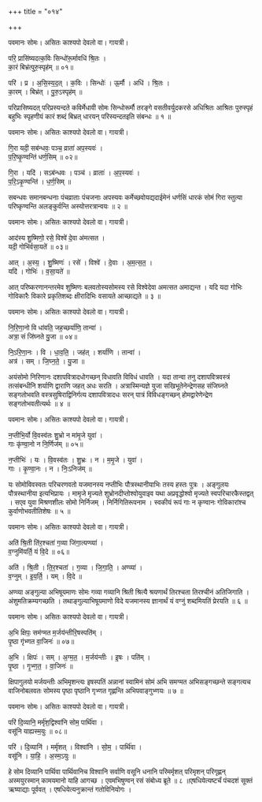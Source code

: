 +++
title = "०१४"

+++


पवमानः सोमः। असितः काश्यपो देवलो वा। गायत्री।

परि॒ प्रासि॑ष्यदत्क॒विः सिन्धो॑रू॒र्मावधि॑ श्रि॒तः ।  
का॒रं बिभ्र॑त्पुरु॒स्पृह॑म् ॥ ०१॥

परि॑ । प्र । अ॒सि॒स्य॒द॒त् । क॒विः । सिन्धोः॑ । ऊ॒र्मौ । अधि॑ । श्रि॒तः ।  
का॒रम् । बिभ्र॑त् । पु॒रु॒ऽस्पृह॑म् ॥

परिप्रासिष्यदत् परिप्रस्यन्दते कविर्मेधावी सोमः सिन्धोरूर्मौ तरङ्गे वसतीवर्युदकरसे अधिश्रितः आश्रितः पुरुस्पृहं बहुभिः स्पृहणीयं कारं शब्दं बिभ्रत् धारयन् परिस्यन्दतइति संबन्धः ॥ १ ॥

पवमानः सोमः। असितः काश्यपो देवलो वा। गायत्री।

गि॒रा यदी॒ सब॑न्धवः॒ पञ्च॒ व्राता॑ अप॒स्यवः॑ ।  
प॒रि॒ष्कृ॒ण्वन्ति॑ धर्ण॒सिम् ॥ ०२॥

गि॒रा । यदि॑ । सऽब॑न्धवः । पञ्च॑ । व्राताः॑ । अ॒प॒स्यवः॑ ।  
प॒रि॒ऽकृ॒ण्वन्ति॑ । ध॒र्ण॒सिम् ॥

सबन्धवः समानबन्धनाः पंचव्राताः पंचजनाः अपस्यवः कर्मेच्छवोयद्यदाईमेनं धर्णसिं धारकं सोमं गिरा स्तुत्या परिष्कृण्वन्ति अलङ्कुर्वन्ति अस्योत्तरत्रान्वयः ॥ २ ॥

पवमानः सोमः। असितः काश्यपो देवलो वा। गायत्री।

आद॑स्य शु॒ष्मिणो॒ रसे॒ विश्वे॑ दे॒वा अ॑मत्सत ।  
यदी॒ गोभि॑र्वसा॒यते॑ ॥ ०३॥

आत् । अ॒स्य॒ । शु॒ष्मिणः॑ । रसे॑ । विश्वे॑ । दे॒वाः । अ॒म॒त्स॒त॒ ।  
यदि॑ । गोभिः॑ । व॒सा॒यते॑ ॥

आत् परिष्करणानन्तरमेव शुष्मिणः बलवतोस्यसोमस्य रसे विश्वेदेवा अमत्सत अमाद्यन्त । यदि यदा गोभिः गोविकारैः विकारे प्रकृतिशब्दः क्षीरादिभिः वसायते आच्छाद्यते ॥ ३ ॥

पवमानः सोमः। असितः काश्यपो देवलो वा। गायत्री।

नि॒रि॒णा॒नो वि धा॑वति॒ जह॒च्छर्या॑णि॒ तान्वा॑ ।  
अत्रा॒ सं जि॑घ्नते यु॒जा ॥ ०४॥

नि॒ऽरि॒णा॒नः । वि । धा॒व॒ति॒ । जह॑त् । शर्या॑णि । तान्वा॑ ।  
अत्र॑ । सम् । जि॒घ्न॒ते॒ । यु॒जा ॥

अयंसोमो निरिणानः दशापवित्रादधोगच्छन् विधावति विविधं धावति । यदा तान्वा तनु दशापवित्रवस्त्रं तत्संबन्धीनि शर्याणि द्वाराणि जहत् अधः सरति । अत्रास्मिन्यज्ञे युजा सखिभूतेनेन्द्रेणसह संजिघ्नते सङ्गतोभवति वस्त्रसुषिराद्विनिर्गत्य दशापवित्रादधः सरन् पात्रं विविधङ्गच्छन् होमद्वारेणेन्द्रेण सङ्गतोभवतीत्यर्थः ॥ ४ ॥

पवमानः सोमः। असितः काश्यपो देवलो वा। गायत्री।

न॒प्तीभि॒र्यो वि॒वस्व॑तः शु॒भ्रो न मा॑मृ॒जे युवा॑ ।  
गाः कृ॑ण्वा॒नो न नि॒र्णिज॑म् ॥ ०५॥

न॒प्तीभिः॑ । यः । वि॒वस्व॑तः । शु॒भ्रः । न । म॒मृ॒जे । युवा॑ ।  
गाः । कृ॒ण्वा॒नः । न । निः॒ऽनिज॑म् ॥

यः सोमोविवस्वतः परिचरणवतो यजमानस्य नप्तीभिः पौत्रस्थानीयाभिः तस्य हस्तः पुत्रः । अङ्गुलयः पौत्रस्थानीया इत्यभिप्रायः । मामृजे मृज्यते शुभ्रोनदीप्तोश्वोयुवाइव यथा अप्रवृद्धोश्वो मृज्यते स्वपरिचारकैस्तद्वत् । सएव युवा मिश्रणशीलः सोमो निर्निजम् । निर्निगितिरूपनाम । स्वकीयं रूपं गाः न कृण्वानः गोविकारांश्च कुर्वाणोभवतीतिशेषः ॥ ५ ॥

पवमानः सोमः। असितः काश्यपो देवलो वा। गायत्री।

अति॑ श्रि॒ती ति॑र॒श्चता॑ ग॒व्या जि॑गा॒त्यण्व्या॑ ।  
व॒ग्नुमि॑यर्ति॒ यं वि॒दे ॥ ०६॥

अति॑ । श्रि॒ती । ति॒र॒श्चता॑ । ग॒व्या । जि॒गा॒ति॒ । अण्व्या॑ ।  
व॒ग्नुम् । इ॒य॒र्ति॒ । यम् । वि॒दे ॥

अण्व्या अङ्गुल्या अभिषूयमाणः सोमः गव्या गव्यानि श्रिती श्रित्यै श्रयणार्थं तिरश्चता तिरश्चीनं अतिजिगाति । अंशुमतिक्रम्यगच्छति । तथाङ्गुल्याभिषूयमाणो विदे यजमानस्य ज्ञानार्थं यं वग्नुं शब्दमियतिं प्रेरयति ॥ ६ ॥

पवमानः सोमः। असितः काश्यपो देवलो वा। गायत्री।

अ॒भि क्षिपः॒ सम॑ग्मत म॒र्जय॑न्तीरि॒षस्पति॑म् ।  
पृ॒ष्ठा गृ॑भ्णत वा॒जिनः॑ ॥ ०७॥

अ॒भि । क्षिपः॑ । सम् । अ॒ग्म॒त॒ । म॒र्जय॑न्तीः । इ॒षः । पति॑म् ।  
पृ॒ष्ठा । गृ॒भ्ण॒त॒ । वा॒जिनः॑ ॥

क्षिपागुलयो मर्जयन्तीः अभिमृशन्त्यः इषस्पतिं अन्नानां स्वामिनं सोमं अभि समग्मत अभिसङ्गच्छन्ते सङ्गत्यच वाजिनोबलवतः सोमस्य पृष्ठा पृष्ठानि गृभ्णत गृह्णन्ति अभिपवाङ्गुभ्णयः ॥ ७ ॥

पवमानः सोमः। असितः काश्यपो देवलो वा। गायत्री।

परि॑ दि॒व्यानि॒ मर्मृ॑श॒द्विश्वा॑नि सोम॒ पार्थि॑वा ।  
वसू॑नि याह्यस्म॒युः ॥ ०८॥

परि॑ । दि॒व्यानि॑ । मर्मृ॑शत् । विश्वा॑नि । सो॒म॒ । पार्थि॑वा ।  
वसू॑नि । या॒हि॒ । अ॒स्म॒ऽयुः ॥

हे सोम दिव्यानि पार्थिवा पार्थिवानिच विश्वानि सर्वाणि वसूनि धनानि परिमर्मृशत् परिमृशन् परिगृह्णन् अस्मयुरस्मान् कामयमानो याहि आगच्छ । एवमभिषुण्वन् रसं संबोध्य ब्रूते ॥ ८ ॥एषधियेत्यष्टर्चं पंचदशं सूक्तं ऋष्याद्याः पूर्ववत् । एषधियेत्यनुक्रान्तं गतोविनियोगः ।